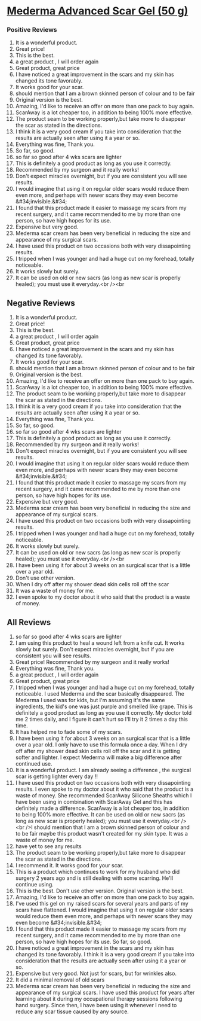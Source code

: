 # [Mederma Advanced Scar Gel (50 g)](https://products.checkmycream.com/products/Mederma-Advanced-Scar-Gel-(50-g).html)

### Positive Reviews

<ol>
      <li>It is a wonderful product.</li>
      <li>Great price!</li>
      <li>This is the best.  </li>
      <li>a great product , I will order again</li>
      <li>Great product, great price</li>
      <li>I have noticed a great improvement in the scars and my skin has changed its tone favorably.</li>
      <li>It works  good for your scar.</li>
      <li>should mention that I am a brown skinned person of colour and to be fair</li>
      <li>Original version is the best.</li>
      <li>Amazing, I&#x27;d like to receive an offer on more than one pack to buy again.</li>
      <li>ScarAway is a lot cheaper too, in addition to being 100% more effective.</li>
      <li>The product seam to be working properly,but take more to disappear the scar as stated in the directions.</li>
      <li>I think it is a very good cream if you take into consideration that the results are actually seen after using it a year or so.</li>
      <li>Everything was fine,  Thank you.</li>
      <li>So far, so good.</li>
      <li>so far so good after 4 wks scars are lighter</li>
      <li>This is definitely a good product as long as you use it correctly.</li>
      <li>Recommended by my surgeon and it really works!</li>
      <li>Don&#x27;t expect miracles overnight, but if you are consistent you will see results.</li>
      <li>I would imagine that using it on regular older scars would reduce them even more, and perhaps with newer scars they may even become &amp;#34;invisible.&amp;#34;</li>
      <li>I found that this product made it easier to massage my scars from my recent surgery, and it came recommended to me by more than one person, so have high hopes for its use.  </li>
      <li>Expensive but very good.</li>
      <li>Mederma scar cream has been very beneficial in reducing the size and appearance of my surgical scars.</li>
      <li>I have used this product on two occasions both with very dissapointing results.</li>
      <li>I tripped when I was younger and had a huge cut on my forehead, totally noticeable.</li>
      <li>It works slowly but surely.  </li>
      <li>It can be used on old or new sacrs (as long as new scar is properly healed); you must use it everyday.&lt;br /&gt;&lt;br</li>
</ol>


<h2>Negative Reviews</h2>
<ol>
<li> It is a wonderful product.</li>
<li> Great price!</li>
<li> This is the best.  </li>
<li> a great product , I will order again</li>
<li> Great product, great price</li>
<li> I have noticed a great improvement in the scars and my skin has changed its tone favorably.</li>
<li> It works  good for your scar.</li>
<li> should mention that I am a brown skinned person of colour and to be fair</li>
<li> Original version is the best.</li>
<li> Amazing, I&#x27;d like to receive an offer on more than one pack to buy again.</li>
<li> ScarAway is a lot cheaper too, in addition to being 100% more effective.</li>
<li> The product seam to be working properly,but take more to disappear the scar as stated in the directions.</li>
<li> I think it is a very good cream if you take into consideration that the results are actually seen after using it a year or so.</li>
<li> Everything was fine,  Thank you.</li>
<li> So far, so good.</li>
<li> so far so good after 4 wks scars are lighter</li>
<li> This is definitely a good product as long as you use it correctly.</li>
<li> Recommended by my surgeon and it really works!</li>
<li> Don&#x27;t expect miracles overnight, but if you are consistent you will see results.</li>
<li> I would imagine that using it on regular older scars would reduce them even more, and perhaps with newer scars they may even become &amp;#34;invisible.&amp;#34;</li>
<li> I found that this product made it easier to massage my scars from my recent surgery, and it came recommended to me by more than one person, so have high hopes for its use.  </li>
<li> Expensive but very good.</li>
<li> Mederma scar cream has been very beneficial in reducing the size and appearance of my surgical scars.</li>
<li> I have used this product on two occasions both with very dissapointing results.</li>
<li> I tripped when I was younger and had a huge cut on my forehead, totally noticeable.</li>
<li> It works slowly but surely.  </li>
<li> It can be used on old or new sacrs (as long as new scar is properly healed); you must use it everyday.&lt;br /&gt;&lt;br</li>
<li> I have been using it for about 3 weeks on an surgical scar that is a little over a year old.</li>
<li> Don&#x27;t use other version.  </li>
<li> When I dry off after my shower dead skin cells roll off the scar</li>
<li> It was a waste of money for me.</li>
<li> I even spoke to my doctor about it who said that the product is a waste of money.  </li>
</ol>

<h2>All Reviews</h2>

<ol>
    <li> so far so good after 4 wks scars are lighter</li>
    <li> I am using this product to heal a wound left from a knife cut.  It works slowly but surely.  Don&#x27;t expect miracles overnight, but if you are consistent you will see results.</li>
    <li> Great price! Recommended by my surgeon and it really works!</li>
    <li> Everything was fine,  Thank you.</li>
    <li> a great product , I will order again</li>
    <li> Great product, great price</li>
    <li> I tripped when I was younger and had a huge cut on my forehead, totally noticeable. I used Mederma and the scar basically disappeared. The Mederma I used was for kids, but I&#x27;m assuming it&#x27;s the same ingredients, the kid&#x27;s one was just purple and smelled like grape. This is definitely a good product as long as you use it correctly. My doctor told me 2 times daily, and I figure it can&#x27;t hurt so I&#x27;ll try it 2 times a day this time.</li>
    <li> It has helped me to fade some of my scars.</li>
    <li> I have been using it for about 3 weeks on an surgical scar that is a little over a year old. I only have to use this formula once a day. When I dry off after my shower dead skin cells roll off the scar and it is getting softer and lighter. I expect Mederma will make a big difference after continued use.</li>
    <li> It is a wonderful product. I am already seeing a difference , the surgical scar is getting lighter every day !!</li>
    <li> I have used this product on two occasions both with very dissapointing results. I even spoke to my doctor about it who said that the product is a waste of money.  She recommended ScarAway Silicone Sheaths which I have been using in combination with ScarAway Gel and this has definitely made a difference.  ScarAway is a lot cheaper too, in addition to being 100% more effective. It can be used on old or new sacrs (as long as new scar is properly healed); you must use it everyday.&lt;br /&gt;&lt;br /&gt;I should mention that I am a brown skinned person of colour and to be fair maybe this product wasn&#x27;t created for my skin type. It was a waste of money for me.</li>
    <li> have yet to see any results</li>
    <li> The product seam to be working properly,but take more to disappear the scar as stated in the directions.</li>
    <li> I recommend it. It works  good for your scar.</li>
    <li> This is a product which continues to work for my husband who did surgery 2 years ago and is still dealing with some scarring. He&#x27;ll continue using.</li>
    <li> This is the best.  Don&#x27;t use other version.  Original version is the best.</li>
    <li> Amazing, I&#x27;d like to receive an offer on more than one pack to buy again.</li>
    <li> I&#x27;ve used this gel on my raised scars for several years and parts of my scars have flattened.  I would imagine that using it on regular older scars would reduce them even more, and perhaps with newer scars they may even become &amp;#34;invisible.&amp;#34;</li>
    <li> I found that this product made it easier to massage my scars from my recent surgery, and it came recommended to me by more than one person, so have high hopes for its use.  So far, so good.</li>
    <li> I have noticed a great improvement in the scars and my skin has changed its tone favorably. I think it is a very good cream if you take into consideration that the results are actually seen after using it a year or so.</li>
    <li> Expensive but very good. Not just for scars, but for wrinkles also.</li>
    <li> It did a minimal removal of old scars</li>
    <li> Mederma scar cream has been very beneficial in reducing the size and appearance of my surgical scars. I have used this product for years after learning about it during my occupational therapy sessions following hand surgery. Since then, I have been using it whenever I need to reduce any scar tissue caused by any source.</li>
</ol>





